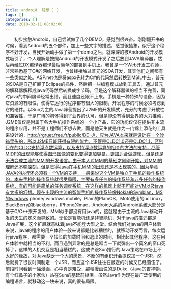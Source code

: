 ```yaml
---
title: android  随想（一）
tags: []
categories: []
date: 2010-02-11 08:02:00 
---
```



&emsp;&emsp;初步接触Android，自己尝试做了几个DEMO，感觉到很兴奋。刚刚翻开书的时候，看到Android的五个部件，加上一些文字的描述，感觉很抽象，似乎这个程序不好开发，当我开始动手做了第一个demo之后，就深深的被Android的开发模式吸引了，个人理解是按照Android的开发模式开发了之后放到JAVA编译器，然后再经过DX编译器编译最后简单的部署到手机上。我曾是一个Web开发工程师，非常熟悉基于C#的网络开发，也曾经接触过普元的SOA开发，其实他们之间都有一些类似之处。ASP.net也是将aspx先转为C#的代码然后转换到MSIL中去，普元的SOA是自己扩展了Eclipse的插件，然后把一些编程模式放到工具去，通过普元的解释器解释成java代码然后转换成字节码，但是这个解释器做的相当不完善，同时java的中间编译经常出错，而且速度还跟不上来。手机是一种特殊的设备，因为它资源的有限性，使得它运行的程序都有很大的限制，开发程序的时候必须考虑到它的硬件。以Sun为主的Java阵营提出了J2ME的开发模式，充分的考虑了开放性和兼容性，于是广博的胸怀得到了业界的认可，但是却没有得到业界的大力推动，J2ME仅仅是附属于各大手机操作系统的一个小产品，它的功能仅仅在提供非主流的程序应用，并不是工程师们不想去做，而是他天生就是作为一门锦上添花的工具来设计的，http://rgruet.free.fr/public/BD-J/，应为JAVA本来就是设计在一个沙箱里头的，所以J2ME只能获得有限的能力，不管是CLDC1.0还是CLDC1.1，区别只在的CLDC支持浮点数运算，以及支持浮点数运算的相关的方法的支持，尽管MIDP的出现能够使得图形图像的变化变得更加容易，更加适合做游戏，但是还是无法变成主流的MMI的开发语言。由于本人对MMI的基础才刚刚开始，对MMI的理解还不够深刻，但是觉得Java在手机MMI的出现还是不太现实的，因为毕竟JAVA的执行还必须有一个VM的支持，一般来说这个VM是独立于手机的操作系统的，本来手机的操作系统就很受局限，主要有多任务的操作系统和非多任务的操作系统，有的可能是简单的任务调度系统，在这样的机器上就不可能对VM以及java有太多的幻想。现在出现的主流的智能手机的操作系统像Nokia的Symbian，MS的windows phone/ windows mobile，Plam的PlamOS，Moto使用的ucLinux，BlackBerry的blackberry，IPhone的mac，Android大系的Android系统大部分是基于C/C++来开发的，MMI似乎都没有用java的，这就是由于主流的Java移动开发的天生的定义而导致的。无论是智能机还是非智能机，对于java的描述都是Java扩展，这个扩展就意味着java不能登大雅之堂。结合我们对java的用户体验来说，java的程序的用户体验一般来说都是比较糟糕的，就移动开发而言，每次运行java程序，都需要一个较长的加载时间和退出的时间，相比起其他程序，这在用户体验中就相当的不利，而且遇到异常的是总是哐当一下就弹出一个莫名的窗口死掉了，这样的人机交互是相当糟糕的。这或许跟Sun推行的Java策略在市场上不太好的缘故，对Java缺乏一个大的愿景，不断的有组织开会提议加一个JSR，然后就费了很长时间制定一个JSR，而且这个JSR往往在敲定的时候又已经落伍了。前段时间看到一幅漫画，心中真是难受，那幅漫画说的是Duke（Java的吉祥物，有个红鼻子的小家伙）站在Sun的墓碑前掉泪。虽然Java作为现在最广泛使用的编程语言，就移动这一块来说，真的很有局限。